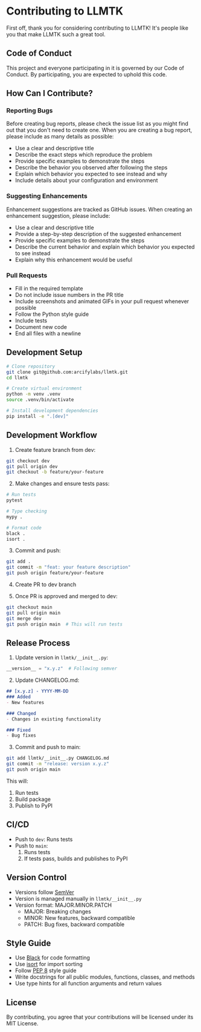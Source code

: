 # Contributing to LLMTK

First off, thank you for considering contributing to LLMTK! It's people like you that make LLMTK such a great tool.

## Code of Conduct

This project and everyone participating in it is governed by our Code of Conduct. By participating, you are expected to uphold this code.

## How Can I Contribute?

### Reporting Bugs

Before creating bug reports, please check the issue list as you might find out that you don't need to create one. When you are creating a bug report, please include as many details as possible:

* Use a clear and descriptive title
* Describe the exact steps which reproduce the problem
* Provide specific examples to demonstrate the steps
* Describe the behavior you observed after following the steps
* Explain which behavior you expected to see instead and why
* Include details about your configuration and environment

### Suggesting Enhancements

Enhancement suggestions are tracked as GitHub issues. When creating an enhancement suggestion, please include:

* Use a clear and descriptive title
* Provide a step-by-step description of the suggested enhancement
* Provide specific examples to demonstrate the steps
* Describe the current behavior and explain which behavior you expected to see instead
* Explain why this enhancement would be useful

### Pull Requests

* Fill in the required template
* Do not include issue numbers in the PR title
* Include screenshots and animated GIFs in your pull request whenever possible
* Follow the Python style guide
* Include tests
* Document new code
* End all files with a newline

## Development Setup

```bash
# Clone repository
git clone git@github.com:arcifylabs/llmtk.git
cd llmtk

# Create virtual environment
python -m venv .venv
source .venv/bin/activate

# Install development dependencies
pip install -e ".[dev]"
```

## Development Workflow

1. Create feature branch from dev:
```bash
git checkout dev
git pull origin dev
git checkout -b feature/your-feature
```

2. Make changes and ensure tests pass:
```bash
# Run tests
pytest

# Type checking
mypy .

# Format code
black .
isort .
```

3. Commit and push:
```bash
git add .
git commit -m "feat: your feature description"
git push origin feature/your-feature
```

4. Create PR to dev branch

5. Once PR is approved and merged to dev:
```bash
git checkout main
git pull origin main
git merge dev
git push origin main  # This will run tests
```

## Release Process

1. Update version in `llmtk/__init__.py`:
```python
__version__ = "x.y.z"  # Following semver
```

2. Update CHANGELOG.md:
```markdown
## [x.y.z] - YYYY-MM-DD
### Added
- New features

### Changed
- Changes in existing functionality

### Fixed
- Bug fixes
```

3. Commit and push to main:
```bash
git add llmtk/__init__.py CHANGELOG.md
git commit -m "release: version x.y.z"
git push origin main
```

This will:
1. Run tests
2. Build package
3. Publish to PyPI

## CI/CD

- Push to `dev`: Runs tests
- Push to `main`: 
  1. Runs tests
  2. If tests pass, builds and publishes to PyPI

## Version Control

- Versions follow [SemVer](https://semver.org/)
- Version is managed manually in `llmtk/__init__.py`
- Version format: MAJOR.MINOR.PATCH
  - MAJOR: Breaking changes
  - MINOR: New features, backward compatible
  - PATCH: Bug fixes, backward compatible

## Style Guide

* Use [Black](https://github.com/psf/black) for code formatting
* Use [isort](https://pycqa.github.io/isort/) for import sorting
* Follow [PEP 8](https://www.python.org/dev/peps/pep-0008/) style guide
* Write docstrings for all public modules, functions, classes, and methods
* Use type hints for all function arguments and return values

## License

By contributing, you agree that your contributions will be licensed under its MIT License.
